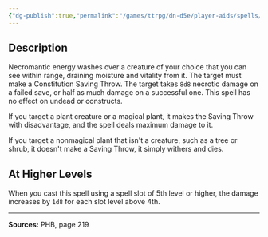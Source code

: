 ```yaml
---
{"dg-publish":true,"permalink":"/games/ttrpg/dn-d5e/player-aids/spells/level-4/blight/","tags":["TTRPG/DND/5e","verbal","somatic","Spell"],"noteIcon":""}
---
```



## Description
Necromantic energy washes over a creature of your choice that you can see within range, draining moisture and vitality from it.
The target must make a Constitution Saving Throw.
The target takes `8d8` necrotic damage on a failed save, or half as much damage on a successful one.
This spell has no effect on undead or constructs.

If you target a plant creature or a magical plant, it makes the Saving Throw with disadvantage, and the spell deals maximum damage to it.

If you target a nonmagical plant that isn't a creature, such as a tree or shrub, it doesn't make a Saving Throw, it simply withers and dies.

## At Higher Levels
When you cast this spell using a spell slot of 5th level or higher, the damage increases by `1d8` for each slot level above 4th.

---

**Sources:** PHB, page 219
